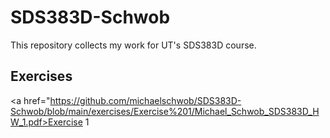 # SDS383D-Schwob

This repository collects my work for UT's SDS383D course.

## Exercises

<a href="https://github.com/michaelschwob/SDS383D-Schwob/blob/main/exercises/Exercise%201/Michael_Schwob_SDS383D_HW_1.pdf>Exercise 1</a>
